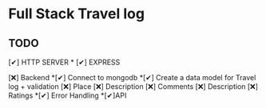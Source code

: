 # Full Stack Travel log

## TODO

[✔] HTTP SERVER
    * [✔] EXPRESS

[❌] Backend
    *[✔] Connect to mongodb
    *[✔] Create a data model for Travel log + validation
        [❌] Place
        [❌] Description
        [❌] Comments
        [❌] Description
        [❌] Ratings
    *[✔] Error Handling
    *[✔]API 
 
